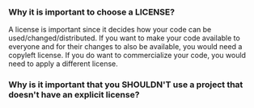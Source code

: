 ### Why it is important to choose a LICENSE?
A license is important since it decides how your code can be used/changed/distributed. If you want to make your code available to everyone 
and for their changes to also be available, you would need a copyleft license. If you do want to commercialize your code, you would need to
apply a different license.

### Why is it important that you SHOULDN'T use a project that doesn't have an explicit license?

